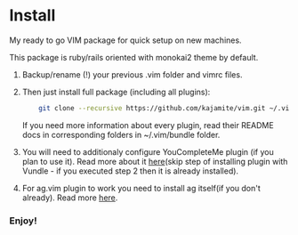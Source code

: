 # Install

My ready to go VIM package for quick setup on new machines.

This package is ruby/rails oriented with monokai2 theme by default.

1. Backup/rename (!) your previous .vim folder and vimrc files.

2. Then just install full package (including all plugins):

    ```zsh
        git clone --recursive https://github.com/kajamite/vim.git ~/.vim
    ```

    If you need more information about every plugin, read their README docs
    in corresponding folders in ~/.vim/bundle folder.

3. You will need to additionaly configure YouCompleteMe plugin (if you plan to use it). Read more about it [here](http://valloric.github.io/YouCompleteMe/)(skip step of installing plugin with Vundle - if you executed step 2 then it is already installed).
4. For ag.vim plugin to work you need to install ag itself(if you don't already). Read more [here](https://github.com/rking/ag.vim).

### Enjoy!

